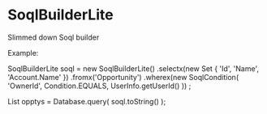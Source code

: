 SoqlBuilderLite
===============

Slimmed down Soql builder

Example:

SoqlBuilderLite soql = new SoqlBuilderLite()
    .selectx(new Set<String> {
        'Id', 'Name', 'Account.Name'
    })
    .fromx('Opportunity')
    .wherex(new SoqlCondition(
        'OwnerId', Condition.EQUALS, UserInfo.getUserId()
    ))
;

List<Opportunity> opptys = Database.query( soql.toString() );

